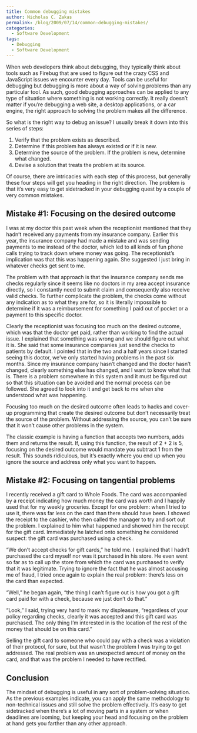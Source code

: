 ```yaml
---
title: Common debugging mistakes
author: Nicholas C. Zakas
permalink: /blog/2009/07/14/common-debugging-mistakes/
categories:
  - Software Development
tags:
  - Debugging
  - Software Development
---
```

When web developers think about debugging, they typically think about tools such as Firebug that are used to figure out the crazy CSS and JavaScript issues we encounter every day. Tools can be useful for debugging but debugging is more about a way of solving problems than any particular tool. As such, good debugging approaches can be applied to any type of situation where something is not working correctly. It really doesn&#8217;t matter if you&#8217;re debugging a web site, a desktop applications, or a car engine, the right approach to solving the problem makes all the difference.

So what is the right way to debug an issue? I usually break it down into this series of steps:

  1. Verify that the problem exists as described.
  2. Determine if this problem has always existed or if it is new.
  3. Determine the source of the problem. If the problem is new, determine what changed.
  4. Devise a solution that treats the problem at its source.

Of course, there are intricacies with each step of this process, but generally these four steps will get you heading in the right direction. The problem is that it&#8217;s very easy to get sidetracked in your debugging quest by a couple of very common mistakes.

## Mistake #1: Focusing on the desired outcome

I was at my doctor this past week when the receptionist mentioned that they hadn&#8217;t received any payments from my insurance company. Earlier this year, the insurance company had made a mistake and was sending payments to me instead of the doctor, which led to all kinds of fun phone calls trying to track down where money was going. The receptionist&#8217;s implication was that this was happening again. She suggested I just bring in whatever checks get sent to me.

The problem with that approach is that the insurance company sends me checks regularly since it seems like no doctors in my area accept insurance directly, so I constantly need to submit claim and consequently also receive valid checks. To further complicate the problem, the checks come without any indication as to what they are for, so it is literally impossible to determine if it was a reimbursement for something I paid out of pocket or a payment to this specific doctor.

Clearly the receptionist was focusing too much on the desired outcome, which was that the doctor get paid, rather than working to find the actual issue. I explained that something was wrong and we should figure out what it is. She said that some insurance companies just send the checks to patients by default. I pointed that in the two and a half years since I started seeing this doctor, we&#8217;ve only started having problems in the past six months. Since my insurance company hasn&#8217;t changed and the doctor hasn&#8217;t changed, clearly something else has changed, and I want to know what that is. There is a problem somewhere in this system and it must be figured out so that this situation can be avoided and the normal process can be followed. She agreed to look into it and get back to me when she understood what was happening.

Focusing too much on the desired outcome often leads to hacks and cover-up programming that create the desired outcome but don&#8217;t necessarily treat the source of the problem. Without addressing the source, you can&#8217;t be sure that it won&#8217;t cause other problems in the system.

The classic example is having a function that accepts two numbers, adds them and returns the result. If, using this function, the result of 2 + 2 is 5, focusing on the desired outcome would mandate you subtract 1 from the result. This sounds ridiculous, but it&#8217;s exactly where you end up when you ignore the source and address only what you want to happen.

## Mistake #2: Focusing on tangential problems

I recently received a gift card to Whole Foods. The card was accompanied by a receipt indicating how much money the card was worth and I happily used that for my weekly groceries. Except for one problem: when I tried to use it, there was far less on the card than there should have been. I showed the receipt to the cashier, who then called the manager to try and sort out the problem. I explained to him what happened and showed him the receipt for the gift card. Immediately he latched onto something he considered suspect: the gift card was purchased using a check.

&#8220;We don&#8217;t accept checks for gift cards,&#8221; he told me. I explained that I hadn&#8217;t purchased the card myself nor was it purchased in his store. He even went so far as to call up the store from which the card was purchased to verify that it was legitimate. Trying to ignore the fact that he was almost accusing me of fraud, I tried once again to explain the real problem: there&#8217;s less on the card than expected.

&#8220;Well,&#8221; he began again, &#8220;the thing I can&#8217;t figure out is how you got a gift card paid for with a check, because we just don&#8217;t do that.&#8221;

&#8220;Look,&#8221; I said, trying very hard to mask my displeasure, &#8220;regardless of your policy regarding checks, clearly it was accepted and this gift card was purchased. The only thing I&#8217;m interested in is the location of the rest of the money that should be on this card.&#8221;

Selling the gift card to someone who could pay with a check was a violation of their protocol, for sure, but that wasn&#8217;t the problem I was trying to get addressed. The real problem was an unexpected amount of money on the card, and that was the problem I needed to have rectified.

## Conclusion

The mindset of debugging is useful in any sort of problem-solving situation. As the previous examples indicate, you can apply the same methodology to non-technical issues and still solve the problem effectively. It&#8217;s easy to get sidetracked when there&#8217;s a lot of moving parts in a system or when deadlines are looming, but keeping your head and focusing on the problem at hand gets you farther than any other approach.
